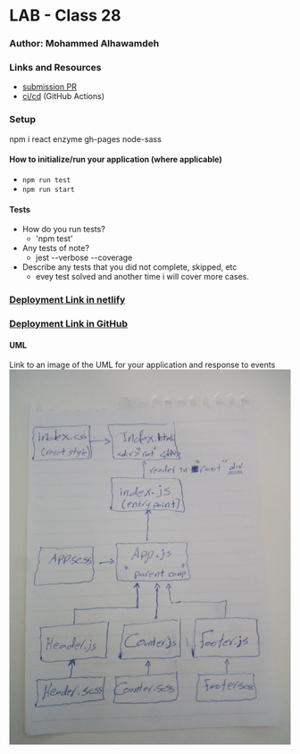# LAB - Class 28

### Author: Mohammed Alhawamdeh

### Links and Resources

- [submission PR](https://github.com/Mohammed-401-advanced-javascript/Lab-28/pull/1)
- [ci/cd]() (GitHub Actions)

### Setup

npm i react enzyme gh-pages node-sass

#### How to initialize/run your application (where applicable)

- `npm run test`
- `npm run start`

#### Tests

- How do you run tests?
  - 'npm test'
- Any tests of note?
  - jest --verbose --coverage
- Describe any tests that you did not complete, skipped, etc
  - evey test solved and another time i will cover more cases.

### [Deployment Link in netlify]()

### [Deployment Link in GitHub](https://github.com/Mohammed-401-advanced-javascript/Lab-28)

#### UML

Link to an image of the UML for your application and response to events
![White-Board](assets/IMG_20200225_120237.jpg)
